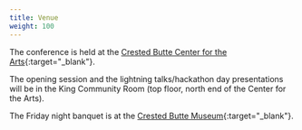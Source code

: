 ```yaml
---
title: Venue
weight: 100
---
```


The conference is held at the [Crested Butte Center for the Arts](https://crestedbuttearts.org/plan/directions/){:target="_blank"}.

The opening session and the lightning talks/hackathon day presentations will be in the King Community Room (top floor, north end of the Center for the Arts).

The Friday night banquet is at the [Crested Butte Museum](https://crestedbuttemuseum.com/visit-us/){:target="_blank"}.
